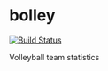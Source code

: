 # bolley
[![Build Status](https://travis-ci.com/majori/bolley.svg?branch=development)](https://travis-ci.com/majori/bolley)

Volleyball team statistics 
